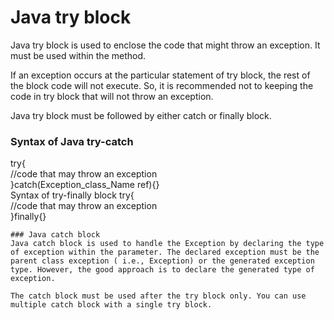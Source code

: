 # Java try block
Java try block is used to enclose the code that might throw an exception. It must be used within the method.

If an exception occurs at the particular statement of try block, the rest of the block code will not execute. So, it is recommended not to keeping the code in try block that will not throw an exception.

Java try block must be followed by either catch or finally block.

### Syntax of Java try-catch

try{    
//code that may throw an exception    
}catch(Exception_class_Name ref){}    
Syntax of try-finally block
try{    
//code that may throw an exception    
}finally{} 
```   
### Java catch block
Java catch block is used to handle the Exception by declaring the type of exception within the parameter. The declared exception must be the parent class exception ( i.e., Exception) or the generated exception type. However, the good approach is to declare the generated type of exception.

The catch block must be used after the try block only. You can use multiple catch block with a single try block.

